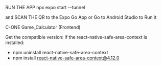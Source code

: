 RUN THE APP
npx expo start --tunnel

and SCAN THE QR to the Expo Go App or Go to Android Studio to Run it

C-ONE Game_Calculator (Frontend)

Get the compatible version:
if the react-native-safe-area-context is installed:
- npm uninstall react-native-safe-area-context
- npm install react-native-safe-area-context@4.12.0
